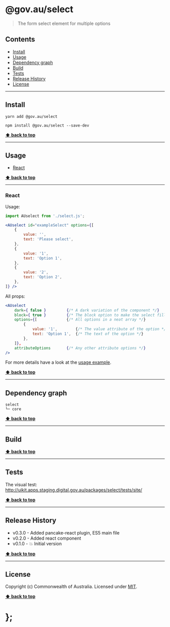 @gov.au/select
============

> The form select element for multiple options


## Contents

* [Install](#install)
* [Usage](#usage)
* [Dependency graph](#dependency-graph)
* [Build](#build)
* [Tests](#tests)
* [Release History](#release-history)
* [License](#license)


----------------------------------------------------------------------------------------------------------------------------------------------------------------


## Install


```shell
yarn add @gov.au/select
```

```shell
npm install @gov.au/select --save-dev
```


**[⬆ back to top](#contents)**


----------------------------------------------------------------------------------------------------------------------------------------------------------------


## Usage


* [React](#react)


**[⬆ back to top](#contents)**


----------------------------------------------------------------------------------------------------------------------------------------------------------------


### React

Usage:

```jsx
import AUselect from './select.js';

<AUselect id="exampleSelect" options={[
	{
		value: '',
		text: 'Please select',
	},
	{
		value: '1',
		text: 'Option 1',
	},
	{
		value: '2',
		text: 'Option 2',
	},
]} />
```

All props:

```jsx
<AUselect
	dark={ false }         {/* A dark variation of the component */}
	block={ true }         {/* The block option to make the select fill the available width, optional */}
	options={[             {/* All options in a neat array */}
		{
			value: '1',        {/* The value attribute of the option */}
			text: 'Option 1',  {/* The text of the option */}
		},
	]},
	attributeOptions       {/* Any other attribute options */}
/>
```

For more details have a look at the [usage example](https://github.com/govau/uikit/tree/master/packages/select/tests/react/index.js).


**[⬆ back to top](#contents)**


----------------------------------------------------------------------------------------------------------------------------------------------------------------


## Dependency graph

```shell
select
└─ core
```


**[⬆ back to top](#contents)**


----------------------------------------------------------------------------------------------------------------------------------------------------------------


## Build


**[⬆ back to top](#contents)**


----------------------------------------------------------------------------------------------------------------------------------------------------------------


## Tests

The visual test: http://uikit.apps.staging.digital.gov.au/packages/select/tests/site/


**[⬆ back to top](#contents)**


----------------------------------------------------------------------------------------------------------------------------------------------------------------


## Release History

* v0.3.0 - Added pancake-react plugin, ES5 main file
* v0.2.0 - Added react component
* v0.1.0 - 💥 Initial version


**[⬆ back to top](#contents)**


----------------------------------------------------------------------------------------------------------------------------------------------------------------


## License

Copyright (c) Commonwealth of Australia.
Licensed under [MIT](https://raw.githubusercontent.com/govau/uikit/packages/core/master/LICENSE).


**[⬆ back to top](#contents)**

# };
